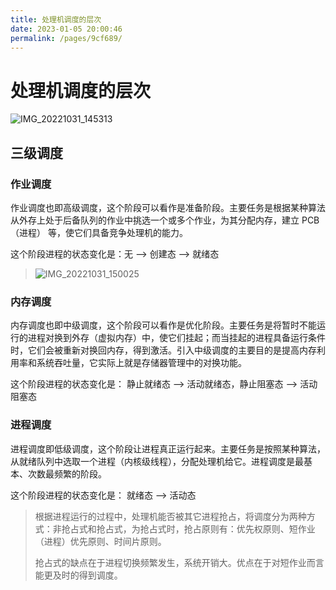 ```yaml
---
title: 处理机调度的层次
date: 2023-01-05 20:00:46
permalink: /pages/9cf689/
---
```

# 处理机调度的层次

![IMG_20221031_145313](https://static.pil0txia.com/picgo/IMG_20221031_145313.jpg)

## 三级调度

### 作业调度

作业调度也即高级调度，这个阶段可以看作是准备阶段。主要任务是根据某种算法从外存上处于后备队列的作业中挑选一个或多个作业，为其分配内存，建立 PCB（进程） 等，使它们具备竞争处理机的能力。

这个阶段进程的状态变化是：无 --> 创建态 --> 就绪态

>![IMG_20221031_150025](https://static.pil0txia.com/picgo/IMG_20221031_150025.jpg)

### 内存调度

内存调度也即中级调度，这个阶段可以看作是优化阶段。主要任务是将暂时不能运行的进程对换到外存（虚拟内存）中，使它们挂起；而当挂起的进程具备运行条件时，它们会被重新对换回内存，得到激活。引入中级调度的主要目的是提高内存利用率和系统吞吐量，它实际上就是存储器管理中的对换功能。

这个阶段进程的状态变化是： 静止就绪态 --> 活动就绪态，静止阻塞态 --> 活动阻塞态

### 进程调度

进程调度即低级调度，这个阶段让进程真正运行起来。主要任务是按照某种算法，从就绪队列中选取一个进程（内核级线程），分配处理机给它。进程调度是最基本、次数最频繁的阶段。

这个阶段进程的状态变化是： 就绪态 --> 活动态

> 根据进程运行的过程中，处理机能否被其它进程抢占，将调度分为两种方式：非抢占式和抢占式，为抢占式时，抢占原则有：优先权原则、短作业（进程）优先原则、时间片原则。
>
> 抢占式的缺点在于进程切换频繁发生，系统开销大。优点在于对短作业而言能更及时的得到调度。


